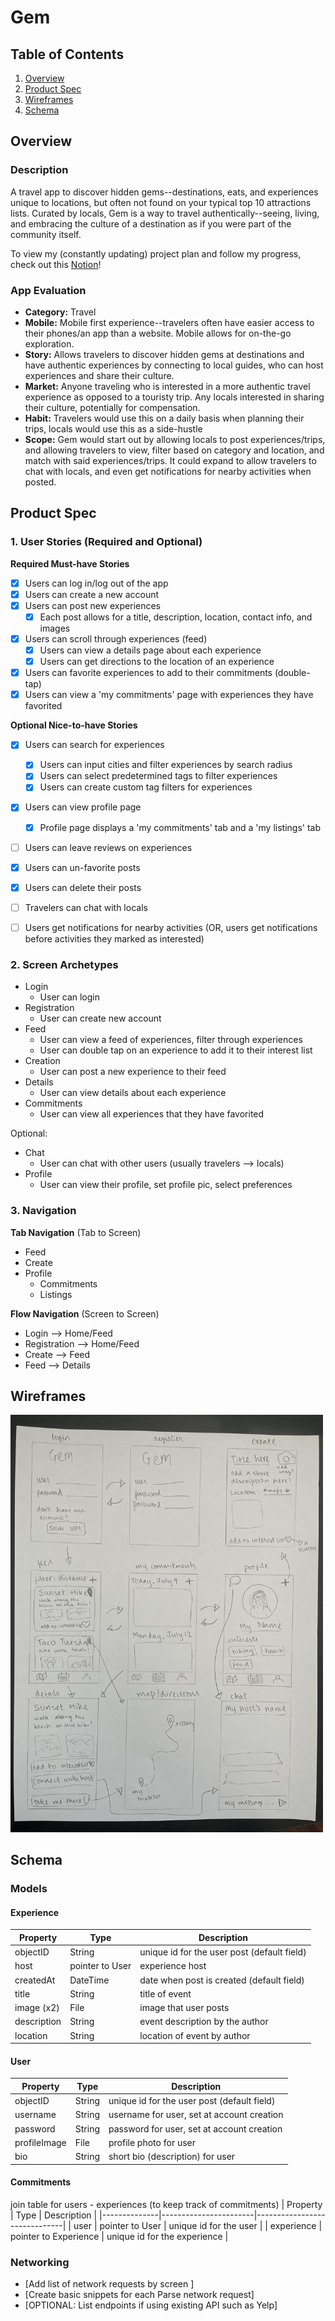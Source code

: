 # Gem

## Table of Contents
1. [Overview](#Overview)
1. [Product Spec](#Product-Spec)
1. [Wireframes](#Wireframes)
2. [Schema](#Schema)

## Overview
### Description
A travel app to discover hidden gems--destinations, eats, and experiences unique to locations, but often not found on your typical top 10 attractions lists. Curated by locals, Gem is a way to travel authentically--seeing, living, and embracing the culture of a destination as if you were part of the community itself.

To view my (constantly updating) project plan and follow my progress, check out this [Notion](https://www.notion.so/gem-4475f976cb8e46f5bfdcfed954a1472b)!

### App Evaluation
- **Category:** Travel
- **Mobile:** Mobile first experience--travelers often have easier access to their phones/an app than a website. Mobile allows for on-the-go exploration.
- **Story:** Allows travelers to discover hidden gems at destinations and have authentic experiences by connecting to local guides, who can host experiences and share their culture.
- **Market:** Anyone traveling who is interested in a more authentic travel experience as opposed to a touristy trip. Any locals interested in sharing their culture, potentially for compensation.
- **Habit:** Travelers would use this on a daily basis when planning their trips, locals would use this as a side-hustle
- **Scope:** Gem would start out by allowing locals to post experiences/trips, and allowing travelers to view, filter based on category and location, and match with said experiences/trips. It could expand to allow travelers to chat with locals, and even get notifications for nearby activities when posted.

## Product Spec

### 1. User Stories (Required and Optional)

**Required Must-have Stories**

- [x] Users can log in/log out of the app
- [x] Users can create a new account
- [x] Users can post new experiences
  - [x] Each post allows for a title, description, location, contact info, and images
- [x] Users can scroll through experiences (feed)
  - [x] Users can view a details page about each experience
  - [x] Users can get directions to the location of an experience
- [x] Users can favorite experiences to add to their commitments (double-tap)
- [x] Users can view a 'my commitments' page with experiences they have favorited

**Optional Nice-to-have Stories**

- [x] Users can search for experiences
   - [x] Users can input cities and filter experiences by search radius
   - [x] Users can select predetermined tags to filter experiences
   - [x] Users can create custom tag filters for experiences
- [x] Users can view profile page
   - [x] Profile page displays a 'my commitments' tab and a 'my listings' tab
- [ ] Users can leave reviews on experiences
- [x] Users can un-favorite posts
- [x] Users can delete their posts
- [ ] Travelers can chat with locals
- [ ] Users get notifications for nearby activities (OR, users get notifications before activities they marked as interested)


### 2. Screen Archetypes

* Login
   * User can login
* Registration
   * User can create new account
* Feed
   * User can view a feed of experiences, filter through experiences
   * User can double tap on an experience to add it to their interest list
* Creation
   * User can post a new experience to their feed
* Details
   * User can view details about each experience
* Commitments
   * User can view all experiences that they have favorited

Optional:
* Chat
   * User can chat with other users (usually travelers --> locals)
* Profile
   * User can view their profile, set profile pic, select preferences

### 3. Navigation

**Tab Navigation** (Tab to Screen)

* Feed
* Create
* Profile
   * Commitments
   * Listings

**Flow Navigation** (Screen to Screen)

* Login --> Home/Feed
* Registration --> Home/Feed
* Create --> Feed
* Feed --> Details

## Wireframes
<img src="wireframes.jpeg" alt="hand sketched wireframes" width="500"/>

## Schema
### Models
#### Experience
| Property     | Type            | Description                                 |
|--------------|-----------------|---------------------------------------------|
| objectID     | String          | unique id for the user post (default field) |
| host         | pointer to User | experience host                             |
| createdAt    | DateTime        | date when post is created (default field)   |
| title        | String          | title of event                              |
| image (x2)   | File            | image that user posts                       |
| description  | String          | event description by the author             |
| location     | String          | location of event by author                 |

#### User
| Property     | Type   | Description                                 |
|--------------|--------|---------------------------------------------|
| objectID     | String | unique id for the user post (default field) |
| username     | String | username for user, set at account creation  |
| password     | String | password for user, set at account creation  |
| profileImage | File   | profile photo for user                      |
| bio          | String | short bio (description) for user            |

#### Commitments
join table for users - experiences (to keep track of commitments)
| Property     | Type                  | Description                  |
|--------------|-----------------------|------------------------------|
| user         | pointer to User       | unique id for the user       |
| experience   | pointer to Experience | unique id for the experience |

### Networking
- [Add list of network requests by screen ]
- [Create basic snippets for each Parse network request]
- [OPTIONAL: List endpoints if using existing API such as Yelp]
